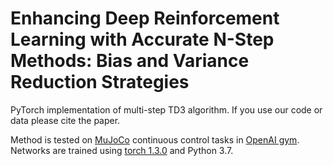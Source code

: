 # Enhancing Deep Reinforcement Learning with Accurate N-Step Methods: Bias and Variance Reduction Strategies

PyTorch implementation of multi-step TD3 algorithm. If you use our code or data please cite the paper.

Method is tested on [MuJoCo](http://www.mujoco.org/) continuous control tasks in [OpenAI gym](https://github.com/openai/gym). 
Networks are trained using [torch 1.3.0](https://github.com/pytorch/pytorch) and Python 3.7.
